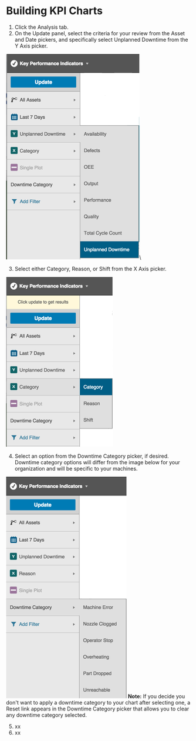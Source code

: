 # Building KPI Charts

 1. Click the Analysis tab.
 2. On the Update panel, select the criteria for your review from the Asset and Date pickers, and specifically select Unplanned Downtime from the Y Axis picker.
 
 ![](downtimeYAxisPicker.png)\
 
 3. Select either Category, Reason, or Shift from the X Axis picker.
 
 ![](downtimeXAxisPicker.png)
 
 4. Select an option from the Downtime Category picker, if desired. Downtime category options will differ from the image below for your organization and will be specific to your machines.
  
![](downtimeCategoryPicker.png) 
 **Note:** If you decide you don't want to apply a downtime category to your chart after selecting one, a Reset link appears in the Downtime Category picker that allows you to clear any downtime category selected.
 
 5. xx
 6. xx